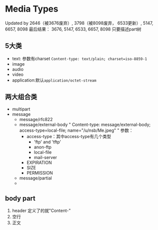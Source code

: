 # Media Types
Updated by 2646（被3676废弃）, 3798（被8098废弃， 6533更新）, 5147, 6657, 8098
最后结果： 3676, 5147, 6533, 6657, 8098
只要描述part树
## 5大类
- text: 参数有charset
  `Content-type: text/plain; charset=iso-8859-1`
- image
- audio
- video
- application:默认`application/octet-stream`
## 两大组合类
- multipart
- message
  - message/rfc822
  - message/external-body
    "
     Content-type: message/external-body;
                   access-type=local-file;
                   name="/u/nsb/Me.jpeg"
    "
    参数：
    - access-type：其中access-type有几个类型
      - 'ftp' and 'tftp'
      - anon-ftp
      - local-file
      - mail-server
    - EXPIRATION
    - SIZE
    - PERMISSION
  - message/partial
  - 
## body part
1. header 定义了的就"Content-"
2. 空行
3. 正文
  